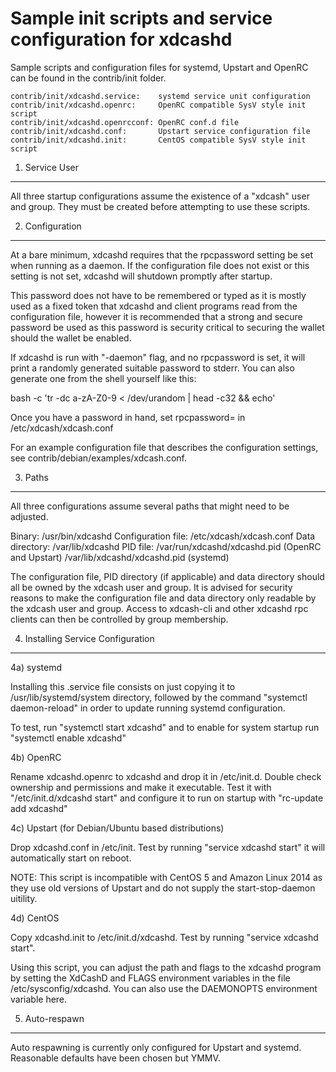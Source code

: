 Sample init scripts and service configuration for xdcashd
==========================================================

Sample scripts and configuration files for systemd, Upstart and OpenRC
can be found in the contrib/init folder.

    contrib/init/xdcashd.service:    systemd service unit configuration
    contrib/init/xdcashd.openrc:     OpenRC compatible SysV style init script
    contrib/init/xdcashd.openrcconf: OpenRC conf.d file
    contrib/init/xdcashd.conf:       Upstart service configuration file
    contrib/init/xdcashd.init:       CentOS compatible SysV style init script

1. Service User
---------------------------------

All three startup configurations assume the existence of a "xdcash" user
and group.  They must be created before attempting to use these scripts.

2. Configuration
---------------------------------

At a bare minimum, xdcashd requires that the rpcpassword setting be set
when running as a daemon.  If the configuration file does not exist or this
setting is not set, xdcashd will shutdown promptly after startup.

This password does not have to be remembered or typed as it is mostly used
as a fixed token that xdcashd and client programs read from the configuration
file, however it is recommended that a strong and secure password be used
as this password is security critical to securing the wallet should the
wallet be enabled.

If xdcashd is run with "-daemon" flag, and no rpcpassword is set, it will
print a randomly generated suitable password to stderr.  You can also
generate one from the shell yourself like this:

bash -c 'tr -dc a-zA-Z0-9 < /dev/urandom | head -c32 && echo'

Once you have a password in hand, set rpcpassword= in /etc/xdcash/xdcash.conf

For an example configuration file that describes the configuration settings,
see contrib/debian/examples/xdcash.conf.

3. Paths
---------------------------------

All three configurations assume several paths that might need to be adjusted.

Binary:              /usr/bin/xdcashd
Configuration file:  /etc/xdcash/xdcash.conf
Data directory:      /var/lib/xdcashd
PID file:            /var/run/xdcashd/xdcashd.pid (OpenRC and Upstart)
                     /var/lib/xdcashd/xdcashd.pid (systemd)

The configuration file, PID directory (if applicable) and data directory
should all be owned by the xdcash user and group.  It is advised for security
reasons to make the configuration file and data directory only readable by the
xdcash user and group.  Access to xdcash-cli and other xdcashd rpc clients
can then be controlled by group membership.

4. Installing Service Configuration
-----------------------------------

4a) systemd

Installing this .service file consists on just copying it to
/usr/lib/systemd/system directory, followed by the command
"systemctl daemon-reload" in order to update running systemd configuration.

To test, run "systemctl start xdcashd" and to enable for system startup run
"systemctl enable xdcashd"

4b) OpenRC

Rename xdcashd.openrc to xdcashd and drop it in /etc/init.d.  Double
check ownership and permissions and make it executable.  Test it with
"/etc/init.d/xdcashd start" and configure it to run on startup with
"rc-update add xdcashd"

4c) Upstart (for Debian/Ubuntu based distributions)

Drop xdcashd.conf in /etc/init.  Test by running "service xdcashd start"
it will automatically start on reboot.

NOTE: This script is incompatible with CentOS 5 and Amazon Linux 2014 as they
use old versions of Upstart and do not supply the start-stop-daemon uitility.

4d) CentOS

Copy xdcashd.init to /etc/init.d/xdcashd. Test by running "service xdcashd start".

Using this script, you can adjust the path and flags to the xdcashd program by
setting the XdCashD and FLAGS environment variables in the file
/etc/sysconfig/xdcashd. You can also use the DAEMONOPTS environment variable here.

5. Auto-respawn
-----------------------------------

Auto respawning is currently only configured for Upstart and systemd.
Reasonable defaults have been chosen but YMMV.
